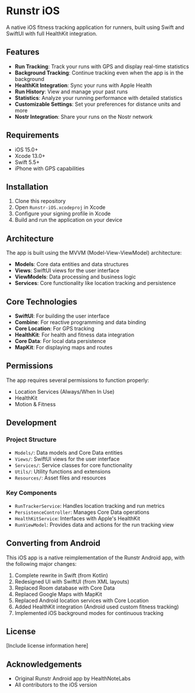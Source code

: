 # Runstr iOS

A native iOS fitness tracking application for runners, built using Swift and SwiftUI with full HealthKit integration.

## Features

- **Run Tracking**: Track your runs with GPS and display real-time statistics
- **Background Tracking**: Continue tracking even when the app is in the background
- **HealthKit Integration**: Sync your runs with Apple Health
- **Run History**: View and manage your past runs
- **Statistics**: Analyze your running performance with detailed statistics
- **Customizable Settings**: Set your preferences for distance units and more
- **Nostr Integration**: Share your runs on the Nostr network

## Requirements

- iOS 15.0+
- Xcode 13.0+
- Swift 5.5+
- iPhone with GPS capabilities

## Installation

1. Clone this repository
2. Open `Runstr-iOS.xcodeproj` in Xcode
3. Configure your signing profile in Xcode
4. Build and run the application on your device

## Architecture

The app is built using the MVVM (Model-View-ViewModel) architecture:

- **Models**: Core data entities and data structures
- **Views**: SwiftUI views for the user interface
- **ViewModels**: Data processing and business logic
- **Services**: Core functionality like location tracking and persistence

## Core Technologies

- **SwiftUI**: For building the user interface
- **Combine**: For reactive programming and data binding
- **Core Location**: For GPS tracking
- **HealthKit**: For health and fitness data integration
- **Core Data**: For local data persistence
- **MapKit**: For displaying maps and routes

## Permissions

The app requires several permissions to function properly:

- Location Services (Always/When In Use)
- HealthKit
- Motion & Fitness

## Development

### Project Structure

- `Models/`: Data models and Core Data entities
- `Views/`: SwiftUI views for the user interface
- `Services/`: Service classes for core functionality
- `Utils/`: Utility functions and extensions
- `Resources/`: Asset files and resources

### Key Components

- `RunTrackerService`: Handles location tracking and run metrics
- `PersistenceController`: Manages Core Data operations
- `HealthKitService`: Interfaces with Apple's HealthKit
- `RunViewModel`: Provides data and actions for the run tracking view

## Converting from Android

This iOS app is a native reimplementation of the Runstr Android app, with the following major changes:

1. Complete rewrite in Swift (from Kotlin)
2. Redesigned UI with SwiftUI (from XML layouts)
3. Replaced Room database with Core Data
4. Replaced Google Maps with MapKit
5. Replaced Android location services with Core Location
6. Added HealthKit integration (Android used custom fitness tracking)
7. Implemented iOS background modes for continuous tracking

## License

[Include license information here]

## Acknowledgements

- Original Runstr Android app by HealthNoteLabs
- All contributors to the iOS version 